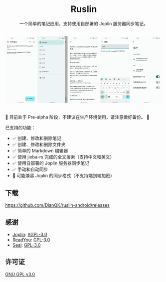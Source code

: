 <div align="center">
    <h1>Ruslin</h1>
    <p>一个简单的笔记应用，支持使用自部署的 Joplin 服务器同步笔记。</p>
    <br/>
    <img src="./fastlane/metadata/android/zh-CN/images/notes.png" width="19.2%" alt="notes" />
    <img src="./fastlane/metadata/android/zh-CN/images/folders.png" width="19.2%" alt="folders" />
    <img src="./fastlane/metadata/android/zh-CN/images/editor.png" width="19.2%" alt="editor" />
    <img src="./fastlane/metadata/android/zh-CN/images/search.png" width="19.2%" alt="search" />
    <img src="./fastlane/metadata/android/zh-CN/images/account.png" width="19.2%" alt="account" />
    <br/>
    <br/>
</div>

🚧 目前处于 Pre-alpha 阶段，不建议在生产环境使用，请注意做好备份。 🚧

已支持的功能：

- ✅ 创建、修改和删除笔记
- ✅ 创建、修改和删除文件夹
- ✅ 简单的 Markdown 编辑器
- ✅ 使用 jieba-rs 完成的全文搜索（支持中文和英文）
- ✅ 使用自部署的 Joplin 服务器同步笔记
- ✅ 手动和自动同步
- 🚧 可能兼容 Joplin 的同步格式（不支持端到端加密）

## 下载

https://github.com/DianQK/ruslin-android/releases

## 感谢

- [Joplin](https://github.com/laurent22/joplin): [AGPL-3.0](https://github.com/laurent22/joplin/blob/dev/LICENSE)
- [ReadYou](https://github.com/Ashinch/ReadYou): [GPL-3.0](https://github.com/Ashinch/ReadYou/blob/main/LICENSE)
- [Seal](https://github.com/JunkFood02/Seal): [GPL-3.0](https://github.com/JunkFood02/Seal/blob/main/LICENSE)

## 许可证

[GNU GPL v3.0](https://github.com/DianQK/ruslin-android/blob/main/LICENSE)
